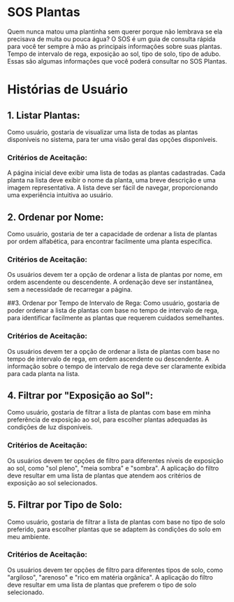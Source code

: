 # SOS Plantas

Quem nunca matou uma plantinha sem querer porque não lembrava se ela precisava de muita ou pouca água? O SOS é um guia de consulta rápida para você ter sempre à mão as principais informações sobre suas plantas. Tempo de intervalo de rega, exposição ao sol, tipo de solo, tipo de adubo. Essas são algumas informações que você poderá consultar no SOS Plantas.

# Histórias de Usuário

## 1. Listar Plantas:

Como usuário, gostaria de visualizar uma lista de todas as plantas disponíveis no sistema, para ter uma visão geral das opções disponíveis.

### Critérios de Aceitação:

A página inicial deve exibir uma lista de todas as plantas cadastradas.
Cada planta na lista deve exibir o nome da planta, uma breve descrição e uma imagem representativa.
A lista deve ser fácil de navegar, proporcionando uma experiência intuitiva ao usuário.

## 2. Ordenar por Nome:

Como usuário, gostaria de ter a capacidade de ordenar a lista de plantas por ordem alfabética, para encontrar facilmente uma planta específica.

### Critérios de Aceitação:

Os usuários devem ter a opção de ordenar a lista de plantas por nome, em ordem ascendente ou descendente.
A ordenação deve ser instantânea, sem a necessidade de recarregar a página.

##3. Ordenar por Tempo de Intervalo de Rega:
Como usuário, gostaria de poder ordenar a lista de plantas com base no tempo de intervalo de rega, para identificar facilmente as plantas que requerem cuidados semelhantes.

### Critérios de Aceitação:

Os usuários devem ter a opção de ordenar a lista de plantas com base no tempo de intervalo de rega, em ordem ascendente ou descendente.
A informação sobre o tempo de intervalo de rega deve ser claramente exibida para cada planta na lista.

## 4. Filtrar por "Exposição ao Sol":

Como usuário, gostaria de filtrar a lista de plantas com base em minha preferência de exposição ao sol, para escolher plantas adequadas às condições de luz disponíveis.

### Critérios de Aceitação:

Os usuários devem ter opções de filtro para diferentes níveis de exposição ao sol, como "sol pleno", "meia sombra" e "sombra".
A aplicação do filtro deve resultar em uma lista de plantas que atendem aos critérios de exposição ao sol selecionados.

## 5. Filtrar por Tipo de Solo:

Como usuário, gostaria de filtrar a lista de plantas com base no tipo de solo preferido, para escolher plantas que se adaptem às condições do solo em meu ambiente.

### Critérios de Aceitação:

Os usuários devem ter opções de filtro para diferentes tipos de solo, como "argiloso", "arenoso" e "rico em matéria orgânica".
A aplicação do filtro deve resultar em uma lista de plantas que preferem o tipo de solo selecionado.
